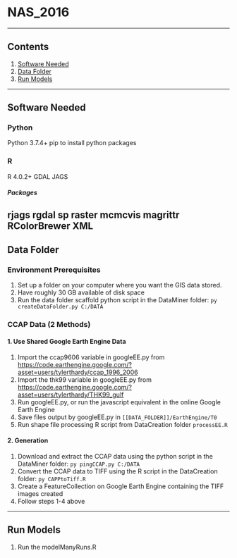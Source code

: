 # NAS_2016
---
## Contents
1. [Software Needed](#software-needed)
2. [Data Folder](#data-folder)
3. [Run Models](#run-models)
---
## Software Needed
### Python
Python 3.7.4+
pip to install python packages
### R
R 4.0.2+
GDAL
JAGS

##### Packages
rjags
rgdal
sp
raster
mcmcvis
magrittr
RColorBrewer
XML
---
## Data Folder
### Environment Prerequisites
1. Set up a folder on your computer where you want the GIS data stored.
2. Have roughly 30 GB available of disk space
2. Run the data folder scaffold python script in the DataMiner folder:
`py createDataFolder.py C:/DATA`

### CCAP Data (2 Methods)
#### 1. Use Shared Google Earth Engine Data
1. Import the ccap9606 variable in googleEE.py from https://code.earthengine.google.com/?asset=users/tylerthardy/ccap_1996_2006
2. Import the thk99 variable in googleEE.py from https://code.earthengine.google.com/?asset=users/tylerthardy/THK99_gulf
3. Run googleEE.py, or run the javascript equivalent in the online Google Earth Engine
4. Save files output by googleEE.py in `[[DATA_FOLDER]]/EarthEngine/T0`
5. Run shape file processing R script from DataCreation folder `processEE.R`

#### 2. Generation
1. Download and extract the CCAP data using the python script in the DataMiner folder:
`py pingCCAP.py C:/DATA`
2. Convert the CCAP data to TIFF using the R script in the DataCreation folder:
`py CAPPtoTiff.R`
3. Create a FeatureCollection on Google Earth Engine containing the TIFF images created
4. Follow steps 1-4 above
----
## Run Models
1. Run the modelManyRuns.R